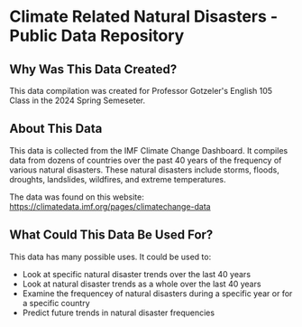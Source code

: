# Climate Related Natural Disasters - Public Data Repository

## Why Was This Data Created?
This data compilation was created for Professor Gotzeler's English 105 Class in the 2024 Spring Semeseter. 

## About This Data
This data is collected from the IMF Climate Change Dashboard. It compiles data from dozens of countries over the past 40 years of the frequency of various natural disasters. These natural disasters include storms, floods, droughts, landslides, wildfires, and extreme temperatures.

The data was found on this website: https://climatedata.imf.org/pages/climatechange-data

## What Could This Data Be Used For?
This data has many possible uses. It could be used to:
- Look at specific natural disaster trends over the last 40 years
- Look at natural disaster trends as a whole over the last 40 years
- Examine the frequencey of natural disasters during a specific year or for a specific country
- Predict future trends in natural disaster frequencies 
